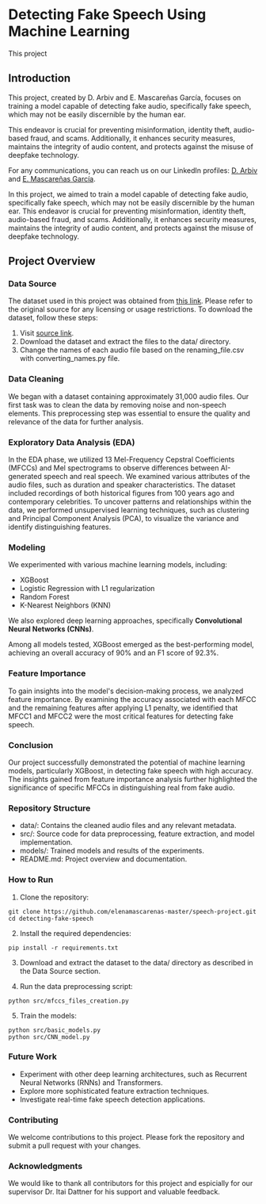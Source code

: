 # Detecting Fake Speech Using Machine Learning
This project
## Introduction

This project, created by D. Arbiv and E. Mascareñas García, focuses on training a model capable of detecting fake audio, specifically fake speech, which may not be easily discernible by the human ear.

This endeavor is crucial for preventing misinformation, identity theft, audio-based fraud, and scams. Additionally, it enhances security measures, maintains the integrity of audio content, and protects against the misuse of deepfake technology. 

For any communications, you can reach us on our LinkedIn profiles: [D. Arbiv](https://www.linkedin.com/in/dror-arbiv/) and [E. Mascareñas García](https://www.linkedin.com/in/elena-mascare%C3%B1as-garc%C3%ADa-008615107/).


In this project, we aimed to train a model capable of detecting fake audio, specifically fake speech, which may not be easily discernible by the human ear. This endeavor is crucial for preventing misinformation, identity theft, audio-based fraud, and scams. Additionally, it enhances security measures, maintains the integrity of audio content, and protects against the misuse of deepfake technology.

## Project Overview
### Data Source
The dataset used in this project was obtained from [this link](https://deepfake-total.com/in_the_wild). Please refer to the original source for any licensing or usage restrictions. To download the dataset, follow these steps:

1. Visit [source link](https://deepfake-total.com/in_the_wild).
2. Download the dataset and extract the files to the data/ directory.
3. Change the names of each audio file based on the renaming_file.csv with converting_names.py file.
   
### Data Cleaning
We began with a dataset containing approximately 31,000 audio files. Our first task was to clean the data by removing noise and non-speech elements. This preprocessing step was essential to ensure the quality and relevance of the data for further analysis.

### Exploratory Data Analysis (EDA)
In the EDA phase, we utilized 13 Mel-Frequency Cepstral Coefficients (MFCCs) and Mel spectrograms to observe differences between AI-generated speech and real speech. We examined various attributes of the audio files, such as duration and speaker characteristics. The dataset included recordings of both historical figures from 100 years ago and contemporary celebrities. To uncover patterns and relationships within the data, we performed unsupervised learning techniques, such as clustering and Principal Component Analysis (PCA), to visualize the variance and identify distinguishing features.

### Modeling
We experimented with various machine learning models, including:

- XGBoost
- Logistic Regression with L1 regularization
- Random Forest
- K-Nearest Neighbors (KNN)
  
We also explored deep learning approaches, specifically **Convolutional Neural Networks (CNNs)**.

Among all models tested, XGBoost emerged as the best-performing model, achieving an overall accuracy of 90% and an F1 score of 92.3%.

### Feature Importance
To gain insights into the model's decision-making process, we analyzed feature importance. By examining the accuracy associated with each MFCC and the remaining features after applying L1 penalty, we identified that MFCC1 and MFCC2 were the most critical features for detecting fake speech.

### Conclusion
Our project successfully demonstrated the potential of machine learning models, particularly XGBoost, in detecting fake speech with high accuracy. The insights gained from feature importance analysis further highlighted the significance of specific MFCCs in distinguishing real from fake audio.

### Repository Structure
* data/: Contains the cleaned audio files and any relevant metadata.
* src/: Source code for data preprocessing, feature extraction, and model implementation.
* models/: Trained models and results of the experiments.
* README.md: Project overview and documentation.

### How to Run
1. Clone the repository:
```
git clone https://github.com/elenamascarenas-master/speech-project.git
cd detecting-fake-speech
```
2. Install the required dependencies:
```
pip install -r requirements.txt
```
3. Download and extract the dataset to the data/ directory as described in the Data Source section.

4. Run the data preprocessing script:
```
python src/mfccs_files_creation.py
```

5. Train the models:
```
python src/basic_models.py
python src/CNN_model.py
```

### Future Work
* Experiment with other deep learning architectures, such as Recurrent Neural Networks (RNNs) and Transformers.
* Explore more sophisticated feature extraction techniques.
* Investigate real-time fake speech detection applications.
  
### Contributing
We welcome contributions to this project. Please fork the repository and submit a pull request with your changes.

### Acknowledgments
We would like to thank all contributors for this project and espicially for our supervisor Dr. Itai Dattner for his support and valuable feedback.






